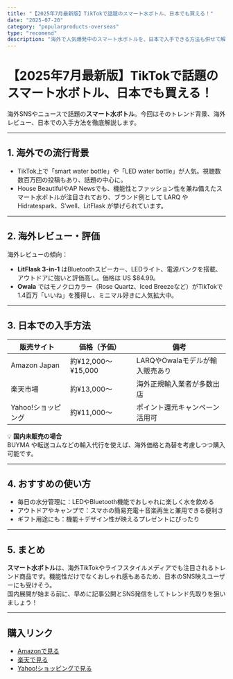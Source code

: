 ```yaml
---
title: "【2025年7月最新版】TikTokで話題のスマート水ボトル、日本でも買える！"
date: "2025-07-20"
category: "popularproducts-overseas"
type: "recomend"
description: "海外で人気爆発中のスマート水ボトルを、日本で入手できる方法も併せて解説"
---
```


# 【2025年7月最新版】TikTokで話題のスマート水ボトル、日本でも買える！

海外SNSやニュースで話題の**スマート水ボトル**。今回はそのトレンド背景、海外レビュー、日本での入手方法を徹底解説します。

---

## 1. 海外での流行背景
- TikTok上で「smart water bottle」や「LED water bottle」が人気。視聴数数百万回の投稿もあり、話題の中心に。  
- House BeautifulやAP Newsでも、機能性とファッション性を兼ね備えたスマート水ボトルが注目されており、ブランド例として LARQ や Hidratespark、S’well、LitFlask が挙げられています。

---

## 2. 海外レビュー・評価
海外レビューの傾向：
- **LitFlask 3-in-1** はBluetoothスピーカー、LEDライト、電源バンクを搭載、アウトドアに強いと評価高し。価格は US $84.99。
- **Owala** ではモノクロカラー（Rose Quartz、Iced Breezeなど）がTikTokで1.4百万「いいね」を獲得し、ミニマル好きに人気拡大中。

---

## 3. 日本での入手方法

| 販売サイト         | 価格（予価）      | 備考                         |
|------------------|------------------|-----------------------------|
| Amazon Japan     | 約¥12,000〜¥15,000 | LARQやOwalaモデルが輸入販売あり |
| 楽天市場         | 約¥13,000〜       | 海外正規輸入業者が多数出店         |
| Yahoo!ショッピング | 約¥11,000〜      | ポイント還元キャンペーン活用可     |

💡 **国内未販売の場合**  
BUYMA や転送コムなどの輸入代行を使えば、海外価格と為替を考慮しつつ購入可能です。

---

## 4. おすすめの使い方
- 毎日の水分管理に：LEDやBluetooth機能でおしゃれに楽しく水を飲める  
- アウトドアやキャンプで：スマホの簡易充電＋音楽再生と兼用できる便利さ  
- ギフト用途にも：機能＋デザイン性が映えるプレゼントにぴったり

---

## 5. まとめ
**スマート水ボトル**は、海外TikTokやライフスタイルメディアでも注目されるトレンド商品です。機能性だけでなくおしゃれ感もあるため、日本のSNS映えユーザーにも受けそう。  
国内展開が始まる前に、早めに記事公開とSNS発信をしてトレンド先取りを狙いましょう！

---

## 購入リンク
- [Amazonで見る](#)
- [楽天で見る](#)
- [Yahoo!ショッピングで見る](#)
